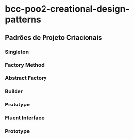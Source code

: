 # bcc-poo2-creational-design-patterns

## Padrões de Projeto Criacionais

### Singleton

### Factory Method

### Abstract Factory

### Builder

### Prototype

### Fluent Interface

### Prototype
